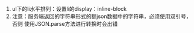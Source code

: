 1. ul下的li水平排列：设置li的display：inline-block
2. 注意：服务端返回的字符串形式的额json数据中的字符串，必须使用双引号，否则 使用JSON.parse方法进行转换时会出错